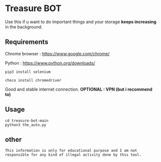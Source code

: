 # Treasure BOT
Use this if u want to do important things and your storage **keeps increasing** in the background.

## Requirements

Chrome browser : https://www.google.com/chrome/

Python : https://www.python.org/downloads/

```
pip3 install selenium
```
```
choco install chromedriver
```
Good and stable internet connection.
**OPTIONAL : VPN (but i recommend to)**

## Usage

```
cd treasure-bot-main
python3 the_auto.py
```

## other
  
```This information is only for educational purpose and I am not responsible for any kind of illegal activity done by this tool.```
